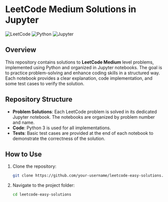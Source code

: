 
# LeetCode Medium Solutions in Jupyter

![LeetCode](https://img.shields.io/badge/LeetCode-Medium-brightgreen)
![Python](https://img.shields.io/badge/Python-3.x-blue)
![Jupyter](https://img.shields.io/badge/Notebook-Jupyter-orange)

## Overview

This repository contains solutions to **LeetCode Medium** level problems, implemented using Python and organized in Jupyter notebooks. The goal is to practice problem-solving and enhance coding skills in a structured way. Each notebook provides a clear explanation, code implementation, and some test cases to verify the solution.

## Repository Structure

- **Problem Solutions**: Each LeetCode problem is solved in its dedicated Jupyter notebook. The notebooks are organized by problem number and name.
- **Code**: Python 3 is used for all implementations.
- **Tests**: Basic test cases are provided at the end of each notebook to demonstrate the correctness of the solution.

## How to Use
1. Clone the repository:
   ```bash
   git clone https://github.com/your-username/leetcode-easy-solutions.git
2. Navigate to the project folder:
   ```bash
   cd leetcode-easy-solutions
